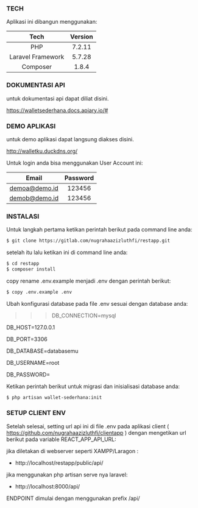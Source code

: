 ### TECH

Aplikasi ini dibangun menggunakan:

|       Tech        | Version |
| :---------------: | :-----: |
|        PHP        | 7.2.11  |
| Laravel Framework | 5.7.28  |
|     Composer      |  1.8.4  |

### DOKUMENTASI API

untuk dokumentasi api dapat diliat disini.

https://walletsederhana.docs.apiary.io/#

### DEMO APLIKASI

untuk demo aplikasi dapat langsung diakses disini.

http://walletku.duckdns.org/

Untuk login anda bisa menggunakan User Account ini:

|     Email     | Password |
| :-----------: | :------: |
| demoa@demo.id |  123456  |
| demob@demo.id |  123456  |

### INSTALASI

Untuk langkah pertama ketikan perintah berikut pada command line anda:

```sh
$ git clone https://gitlab.com/nugrahaazizluthfi/restapp.git
```

setelah itu lalu ketikan ini di command line anda:

```sh
$ cd restapp
$ composer install
```

copy rename .env.example menjadi .env dengan perintah berikut:

```sh
$ copy .env.example .env
```

Ubah konfigurasi database pada file .env sesuai dengan database anda:

> > > DB_CONNECTION=mysql

DB_HOST=127.0.0.1

DB_PORT=3306

DB_DATABASE=databasemu

DB_USERNAME=root

DB_PASSWORD=

> > >

Ketikan perintah berikut untuk migrasi dan inisialisasi database anda:

```sh
$ php artisan wallet-sederhana:init
```

### SETUP CLIENT ENV

Setelah selesai, setting url api ini di file .env pada aplikasi client ( https://github.com/nugrahaazizluthfi/clientapp ) dengan mengetikan url berikut pada variable REACT_APP_API_URL:

jika diletakan di webserver seperti XAMPP/Laragon :

-   http://localhost/restapp/public/api/

jika menggunakan php artisan serve nya laravel:

-   http://localhost:8000/api/

ENDPOINT dimulai dengan menggunakan prefix /api/
